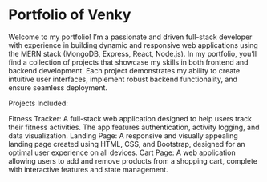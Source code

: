 # Portfolio of Venky

Welcome to my portfolio! I’m a passionate and driven full-stack developer with experience in building dynamic and responsive web applications using the MERN stack (MongoDB, Express, React, Node.js). In my portfolio, you’ll find a collection of projects that showcase my skills in both frontend and backend development. Each project demonstrates my ability to create intuitive user interfaces, implement robust backend functionality, and ensure seamless deployment.

Projects Included:

   Fitness Tracker: A full-stack web application designed to help users track their fitness activities. The app features authentication, activity logging, and data visualization.
   Landing Page: A responsive and visually appealing landing page created using HTML, CSS, and Bootstrap, designed for an optimal user experience on all devices.
   Cart Page: A web application allowing users to add and remove products from a shopping cart, complete with interactive features and state management.
